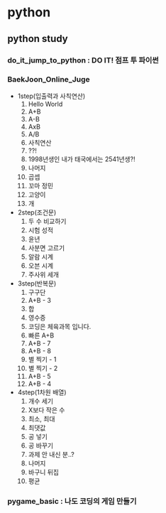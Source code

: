 # python
## python study
### do_it_jump_to_python : DO IT! 점프 투 파이썬
### BaekJoon_Online_Juge  
* 1step(입출력과 사칙연산)        
  1. Hello World
  2. A+B
  3. A-B
  4. AxB
  5. A/B
  6. 사칙연산
  7. ??!
  8. 1998년생인 내가 태국에서는 2541년생?!
  9. 나머지
  10. 곱셉
  11. 꼬마 정민
  12. 고양이
  13. 개
* 2step(조건문)        
  1. 두 수 비교하기
  2. 시험 성적
  3. 윤년
  4. 사분면 고르기
  5. 알람 시계
  6. 오븐 시계
  7. 주사위 세개
* 3step(반복문)        
  1. 구구단
  2. A+B - 3
  3. 합
  4. 영수증
  5. 코딩은 체육과목 입니다.
  6. 빠른 A+B
  7. A+B - 7
  8. A+B - 8
  9. 별 찍기 - 1
  10. 별 찍기 - 2
  11. A+B - 5
  12. A+B - 4
* 4step(1차원 배열)        
  1. 개수 세기
  2. X보다 작은 수
  3. 최소, 최대
  4. 최댓값
  5. 공 넣기
  6. 공 바꾸기
  7. 과제 안 내신 분..?
  8. 나머지
  9. 바구니 뒤집
  10. 평균 
### pygame_basic : 나도 코딩의 게임 만들기